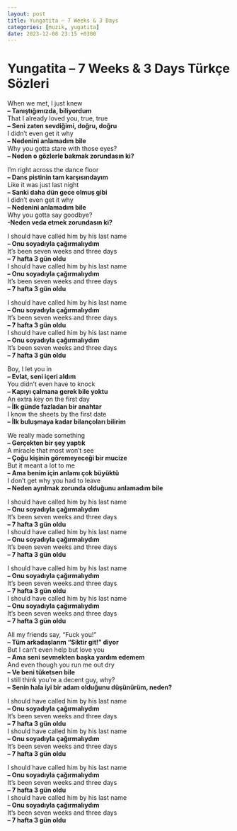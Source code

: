 ```yaml
---
layout: post
title: Yungatita – 7 Weeks & 3 Days
categories: [muzik, yugatita]
date: 2023-12-08 23:15 +0300
---
```

# Yungatita – 7 Weeks & 3 Days Türkçe Sözleri

When we met, I just knew <br>
**– Tanıştığımızda, biliyordum <br>**
That I already loved you, true, true <br>
**– Seni zaten sevdiğimi, doğru, doğru <br>**
I didn’t even get it why <br>
**– Nedenini anlamadım bile <br>**
Why you gotta stare with those eyes? <br>
**– Neden o gözlerle bakmak zorundasın ki?**


I’m right across the dance floor <br>
**– Dans pistinin tam karşısındayım <br>**
Like it was just last night <br>
**– Sanki daha dün gece olmuş gibi <br>**
I didn’t even get it why <br>
**– Nedenini anlamadım bile <br>**
Why you gotta say goodbye? <br>
**-Neden veda etmek zorundasın ki?**

I should have called him by his last name <br>
**– Onu soyadıyla çağırmalıydım <br>**
It’s been seven weeks and three days <br>
**– 7 hafta 3 gün oldu <br>**
I should have called him by his last name <br>
**– Onu soyadıyla çağırmalıydım <br>**
It’s been seven weeks and three days <br>
**– 7 hafta 3 gün oldu**

I should have called him by his last name <br>
**– Onu soyadıyla çağırmalıydım <br>**
It’s been seven weeks and three days <br>
**– 7 hafta 3 gün oldu <br>**
I should have called him by his last name <br>
**– Onu soyadıyla çağırmalıydım <br>**
It’s been seven weeks and three days <br>
**– 7 hafta 3 gün oldu**

Boy, I let you in <br>
**– Evlat, seni içeri aldım <br>**
You didn’t even have to knock <br>
**– Kapıyı çalmana gerek bile yoktu <br>**
An extra key on the first day <br>
**– İlk günde fazladan bir anahtar <br>**
I know the sheets by the first date <br>
**– İlk buluşmaya kadar bilançoları bilirim**

We really made something <br>
**– Gerçekten bir şey yaptık <br>**
A miracle that most won’t see <br>
**– Çoğu kişinin göremeyeceği bir mucize <br>**
But it meant a lot to me <br>
**– Ama benim için anlamı çok büyüktü <br>**
I don’t get why you had to leave <br>
**– Neden ayrılmak zorunda olduğunu anlamadım bile**

I should have called him by his last name <br>
**– Onu soyadıyla çağırmalıydım <br>**
It’s been seven weeks and three days <br>
**– 7 hafta 3 gün oldu <br>**
I should have called him by his last name <br>
**– Onu soyadıyla çağırmalıydım <br>**
It’s been seven weeks and three days <br>
**– 7 hafta 3 gün oldu**

I should have called him by his last name <br>
**– Onu soyadıyla çağırmalıydım <br>**
It’s been seven weeks and three days <br>
**– 7 hafta 3 gün oldu <br>**
I should have called him by his last name <br>
**– Onu soyadıyla çağırmalıydım <br>**
It’s been seven weeks and three days <br>
**– 7 hafta 3 gün oldu**

All my friends say, “Fuck you!” <br>
**– Tüm arkadaşlarım “Siktir git!” diyor <br>**
But I can’t even help but love you <br>
**– Ama seni sevmekten başka yardım edemem <br>**
And even though you run me out dry <br>
**– Ve beni tüketsen bile <br>**
I still think you’re a decent guy, why? <br>
**– Senin hala iyi bir adam olduğunu düşünürüm, neden?**

I should have called him by his last name <br>
**– Onu soyadıyla çağırmalıydım <br>**
It’s been seven weeks and three days <br>
**– 7 hafta 3 gün oldu <br>**
I should have called him by his last name <br>
**– Onu soyadıyla çağırmalıydım <br>**
It’s been seven weeks and three days <br>
**– 7 hafta 3 gün oldu**

I should have called him by his last name <br>
**– Onu soyadıyla çağırmalıydım <br>**
It’s been seven weeks and three days <br>
**– 7 hafta 3 gün oldu <br>**
I should have called him by his last name <br>
**– Onu soyadıyla çağırmalıydım <br>**
It’s been seven weeks and three days <br>
**– 7 hafta 3 gün oldu**
